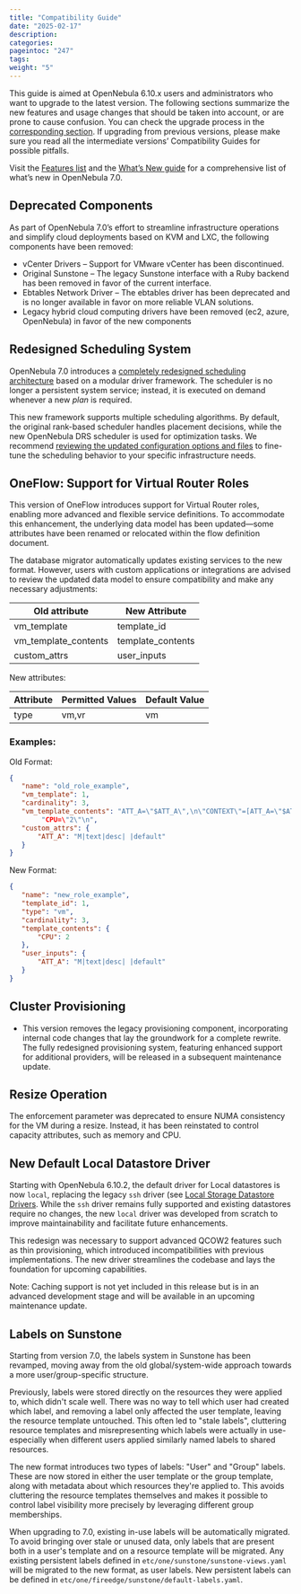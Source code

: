 ```yaml
---
title: "Compatibility Guide"
date: "2025-02-17"
description:
categories:
pageintoc: "247"
tags:
weight: "5"
---
```


<a id="compatibility"></a>

<!--# Compatibility Guide -->

This guide is aimed at OpenNebula 6.10.x users and administrators who want to upgrade to the latest version. The following sections summarize the new features and usage changes that should be taken into account, or are prone to cause confusion. You can check the upgrade process in the [corresponding section](../../upgrade_process). If upgrading from previous versions, please make sure you read all the intermediate versions’ Compatibility Guides for possible pitfalls.

Visit the [Features list](../../../quick_start/understand_opennebula/opennebula_concepts/key_features#features) and the [What’s New guide](whats_new#whats-new) for a comprehensive list of what’s new in OpenNebula 7.0.

## Deprecated Components

As part of OpenNebula 7.0’s effort to streamline infrastructure operations and simplify cloud deployments based on KVM and LXC, the following components have been removed:

- vCenter Drivers – Support for VMware vCenter has been discontinued.
- Original Sunstone – The legacy Sunstone interface with a Ruby backend has been removed in favor of the current interface.
- Ebtables Network Driver – The ebtables driver has been deprecated and is no longer available in favor on more reliable VLAN solutions.
- Legacy hybrid cloud computing drivers have been removed (ec2, azure, OpenNebula) in favor of the new components

## Redesigned Scheduling System

OpenNebula 7.0 introduces a [completely redesigned scheduling architecture](../../../product/cloud_system_administration/scheduler/overview/#opennebula-scheduler-framework-architecture) based on a modular driver framework. The scheduler is no longer a persistent system service; instead, it is executed on demand whenever a new *plan* is required.

This new framework supports multiple scheduling algorithms. By default, the original rank-based scheduler handles placement decisions, while the new OpenNebula DRS scheduler is used for optimization tasks. We recommend [reviewing the updated configuration options and files](../../../product/cloud_system_administration/scheduler/configuration/) to fine-tune the scheduling behavior to your specific infrastructure needs.

## OneFlow: Support for Virtual Router Roles

This version of OneFlow introduces support for Virtual Router roles, enabling more advanced and flexible service definitions. To accommodate this enhancement, the underlying data model has been updated—some attributes have been renamed or relocated within the flow definition document.

The database migrator automatically updates existing services to the new format. However, users with custom applications or integrations are advised to review the updated data model to ensure compatibility and make any necessary adjustments:

| Old attribute        | New Attribute     |
|----------------------|-------------------|
| vm_template          | template_id       |
| vm_template_contents | template_contents |
| custom_attrs         | user_inputs       |

New attributes:

| Attribute| Permitted Values  | Default Value |
|----------|-------------------|---------------|
| type     | vm,vr             |  vm           |

### Examples:

Old Format:

```json
{
   "name": "old_role_example",
   "vm_template": 1,
   "cardinality": 3,
   "vm_template_contents": "ATT_A=\"$ATT_A\",\n\"CONTEXT\"=[ATT_A=\"$ATT_A\"],\n
        "CPU=\"2\"\n",
   "custom_attrs": {
       "ATT_A": "M|text|desc| |default"
   }
}
```

New Format:

```json
{
   "name": "new_role_example",
   "template_id": 1,
   "type": "vm",
   "cardinality": 3,
   "template_contents": {
       "CPU": 2
   },
   "user_inputs": {
       "ATT_A": "M|text|desc| |default"
   }
}

```

## Cluster Provisioning

- This version removes the legacy provisioning component, incorporating internal code changes that lay the groundwork for a complete rewrite. The fully redesigned provisioning system, featuring enhanced support for additional providers, will be released in a subsequent maintenance update.

## Resize Operation

The enforcement parameter was deprecated to ensure NUMA consistency for the VM during a resize. Instead, it has been reinstated to control capacity attributes, such as memory and CPU.

## New Default Local Datastore Driver

Starting with OpenNebula 6.10.2, the default driver for Local datastores is now `local`, replacing the legacy `ssh` driver (see [Local Storage Datastore Drivers](../../../product/cloud\_clusters\_infrastructure\_configuration/storage\_system\_configuration/local\_ds#local-ds-drivers). While the `ssh` driver remains fully supported and existing datastores require no changes, the new `local` driver was developed from scratch to improve maintainability and facilitate future enhancements.

This redesign was necessary to support advanced QCOW2 features such as thin provisioning, which introduced incompatibilities with previous implementations. The new driver streamlines the codebase and lays the foundation for upcoming capabilities.

Note: Caching support is not yet included in this release but is in an advanced development stage and will be available in an upcoming maintenance update.

<a id="compatibility-guide-labels"></a>

## Labels on Sunstone

Starting from version 7.0, the labels system in Sunstone has been revamped, moving away from the old global/system-wide approach towards a more user/group-specific structure. 

Previously, labels were stored directly on the resources they were applied to, which didn't scale well. There was no way to tell which user had created which label, and removing a label only affected the user template, leaving the resource template untouched. This often led to "stale labels", cluttering resource templates and misrepresenting which labels were actually in use-especially when different users applied similarly named labels to shared resources. 

The new format introduces two types of labels: "User" and "Group" labels. These are now stored in either the user template or the group template, along with metadata about which resources they're applied to. This avoids cluttering the resource templates themselves and makes it possible to control label visibility more precisely by leveraging different group memberships. 

When upgrading to 7.0, existing in-use labels will be automatically migrated. To avoid bringing over stale or unused data, only labels that are present both in a user's template and on a resource template will be migrated. Any existing persistent labels defined in `etc/one/sunstone/sunstone-views.yaml` will be migrated to the new format, as user labels. New persistent labels can be defined in `etc/one/fireedge/sunstone/default-labels.yaml`.
